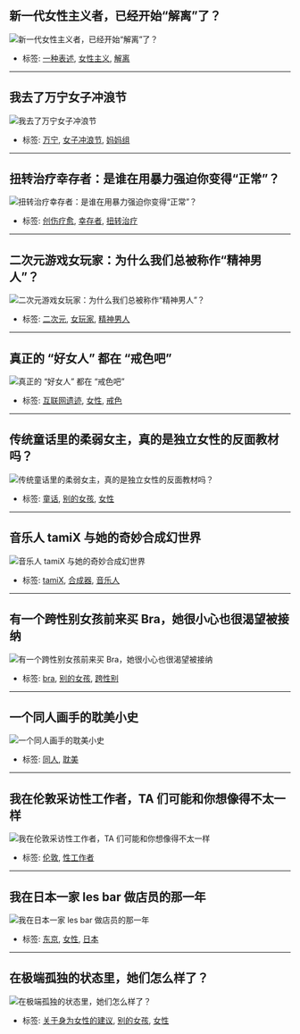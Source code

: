 ## 新一代女性主义者，已经开始“解离”了？

![新一代女性主义者，已经开始“解离”了？](https://www.biede.com/wp-content/uploads/2023/04/11-3-600x600.jpg)

- 标签: [一种表述](https://www.biede.com/tag/yizhongbiaoshu/), [女性主义](https://www.biede.com/tag/nvxingzhuyi/), [解离](https://www.biede.com/tag/jieli/)

---

## 我去了万宁女子冲浪节

![我去了万宁女子冲浪节](https://www.biede.com/wp-content/uploads/2023/04/12-2-600x600.jpg)

- 标签: [万宁](https://www.biede.com/tag/wanning/), [女子冲浪节](https://www.biede.com/tag/nuzichonglangjie/), [妈妈组](https://www.biede.com/tag/mamazu/)

---

## 扭转治疗幸存者：是谁在用暴力强迫你变得“正常”？

![扭转治疗幸存者：是谁在用暴力强迫你变得“正常”？](https://www.biede.com/wp-content/uploads/2023/04/5-600x439.png)

- 标签: [创伤疗愈](https://www.biede.com/girl_tag/chuangshangliaoyu/), [幸存者](https://www.biede.com/girl_tag/xingcunzhe/), [扭转治疗](https://www.biede.com/girl_tag/niuzhuanzhiliao/)

---

## 二次元游戏女玩家：为什么我们总被称作“精神男人”？

![二次元游戏女玩家：为什么我们总被称作“精神男人”？](https://www.biede.com/wp-content/uploads/2023/03/4-4-600x600.png)

- 标签: [二次元](https://www.biede.com/girl_tag/erciyuan/), [女玩家](https://www.biede.com/girl_tag/nuwanjia/), [精神男人](https://www.biede.com/girl_tag/jingshennanren/)

---

## 真正的 “好女人” 都在 “戒色吧”

![真正的 “好女人” 都在 “戒色吧”](https://www.biede.com/wp-content/uploads/2023/03/封面.jpg)

- 标签: [互联网遗迹](https://www.biede.com/girl_tag/hulianwangyiji/), [女性](https://www.biede.com/girl_tag/nvxing/), [戒色](https://www.biede.com/girl_tag/jiese/)

---

## 传统童话里的柔弱女主，真的是独立女性的反面教材吗？

![传统童话里的柔弱女主，真的是独立女性的反面教材吗？](https://www.biede.com/wp-content/uploads/2022/10/nvhai1-600x459.jpeg)

- 标签: [童话](https://www.biede.com/girl_tag/tonghua/), [别的女孩](https://www.biede.com/tag/biedenvhai/), [女性](https://www.biede.com/tag/nvxing/)

---

## 音乐人 tamiX 与她的奇妙合成幻世界

![音乐人 tamiX 与她的奇妙合成幻世界](https://www.biede.com/wp-content/uploads/2022/08/WechatIMG56-600x600.jpeg)

- 标签: [tamiX](https://www.biede.com/tag/tamix/), [合成器](https://www.biede.com/tag/hechengqi/), [音乐人](https://www.biede.com/tag/yinleren/)

---

## 有一个跨性别女孩前来买 Bra，她很小心也很渴望被接纳

![有一个跨性别女孩前来买 Bra，她很小心也很渴望被接纳](https://www.biede.com/wp-content/uploads/2022/08/640-21-600x459.jpeg)

- 标签: [bra](https://www.biede.com/tag/bra/), [别的女孩](https://www.biede.com/tag/biedenvhai/), [跨性别](https://www.biede.com/tag/kuaxingbie/)

---

## 一个同人画手的耽美小史

![一个同人画手的耽美小史](https://www.biede.com/wp-content/uploads/2022/08/640-22-600x459.jpeg)

- 标签: [同人](https://www.biede.com/tag/tongren/), [耽美](https://www.biede.com/tag/danmei/)

---

## 我在伦敦采访性工作者，TA 们可能和你想像得不太一样

![我在伦敦采访性工作者，TA 们可能和你想像得不太一样](https://www.biede.com/wp-content/uploads/2022/08/640-42-600x459.jpeg)

- 标签: [伦敦](https://www.biede.com/tag/lundun/), [性工作者](https://www.biede.com/tag/xinggongzuozhe/)

---

## 我在日本一家 les bar 做店员的那一年

![我在日本一家 les bar 做店员的那一年](https://www.biede.com/wp-content/uploads/2022/02/0-6-600x459.jpeg)

- 标签: [东京](https://www.biede.com/tag/dongjing/), [女性](https://www.biede.com/tag/nvxing/), [日本](https://www.biede.com/tag/riben/)

---

## 在极端孤独的状态里，她们怎么样了？

![在极端孤独的状态里，她们怎么样了？](https://www.biede.com/wp-content/uploads/2022/01/未命名作品-1-600x600.jpg)

- 标签: [关于身为女性的建议](https://www.biede.com/tag/guanyushenweinvxingdejianyi/), [别的女孩](https://www.biede.com/tag/biedenvhai/), [女性](https://www.biede.com/tag/nvxing/)
<!-- tcd_original_link https://www.biede.com/girl-cat/article/ -->
